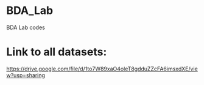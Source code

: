 # BDA_Lab
BDA Lab codes
# Link to all datasets:
https://drive.google.com/file/d/1to7W89xaO4oleT8gdduZZcFA6imsxdXE/view?usp=sharing
